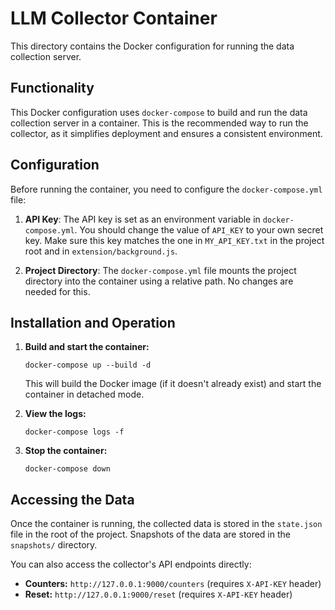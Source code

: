 # LLM Collector Container

This directory contains the Docker configuration for running the data collection server.

## Functionality

This Docker configuration uses `docker-compose` to build and run the data collection server in a container. This is the recommended way to run the collector, as it simplifies deployment and ensures a consistent environment.

## Configuration

Before running the container, you need to configure the `docker-compose.yml` file:

1.  **API Key**: The API key is set as an environment variable in `docker-compose.yml`. You should change the value of `API_KEY` to your own secret key. Make sure this key matches the one in `MY_API_KEY.txt` in the project root and in `extension/background.js`.

2.  **Project Directory**: The `docker-compose.yml` file mounts the project directory into the container using a relative path. No changes are needed for this.

## Installation and Operation

1. **Build and start the container:**
   
   ```
   docker-compose up --build -d
   ```
   
   This will build the Docker image (if it doesn't already exist) and start the container in detached mode.

2. **View the logs:**
   
   ```
   docker-compose logs -f
   ```

3. **Stop the container:**
   
   ```
   docker-compose down
   ```

## Accessing the Data

Once the container is running, the collected data is stored in the `state.json` file in the root of the project. Snapshots of the data are stored in the `snapshots/` directory.

You can also access the collector's API endpoints directly:

*   **Counters:** `http://127.0.0.1:9000/counters` (requires `X-API-KEY` header)
*   **Reset:** `http://127.0.0.1:9000/reset` (requires `X-API-KEY` header)
